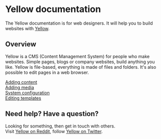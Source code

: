 Yellow documentation
====================

The Yellow documentation is for web designers. It will help you to build websites with [Yellow](https://github.com/markseu/yellowcms).

Overview
--------
Yellow is a CMS (Content Management System) for people who make websites. Simple pages, blogs or company websites, build anything you like. Yellow is file-based, everything is made of files and folders. It's also possible to edit pages in a web browser.

[Adding content](content.md)  
[Adding media](media.md)  
[System configuration](system.md)  
[Editing templates](templates.md)  

Need help? Have a question?
---------------------------
Looking for something, then get in touch with others.  
Visit [Yellow on Reddit](http://www.reddit.com/r/yellowcms/), 
follow [Yellow on Twitter](https://twitter.com/yellowcms).